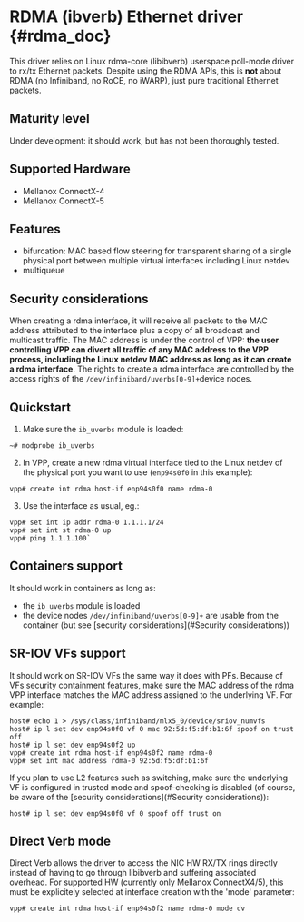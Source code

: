 # RDMA (ibverb) Ethernet driver {#rdma_doc}

This driver relies on Linux rdma-core (libibverb) userspace poll-mode driver
to rx/tx Ethernet packets. Despite using the RDMA APIs, this is **not** about
RDMA (no Infiniband, no RoCE, no iWARP), just pure traditional Ethernet
packets.

## Maturity level
Under development: it should work, but has not been thoroughly tested.

## Supported Hardware
 - Mellanox ConnectX-4
 - Mellanox ConnectX-5

## Features
 - bifurcation: MAC based flow steering for transparent sharing of a single
physical port between multiple virtual interfaces including Linux netdev
 - multiqueue

## Security considerations
When creating a rdma interface, it will receive all packets to the MAC address
attributed to the interface plus a copy of all broadcast and multicast
traffic.
The MAC address is under the control of VPP: **the user controlling VPP can
divert all traffic of any MAC address to the VPP process, including the Linux
netdev MAC address as long as it can create a rdma interface**.
The rights to create a rdma interface are controlled by the access rights of
the `/dev/infiniband/uverbs[0-9]+`device nodes.

## Quickstart
1. Make sure the `ib_uverbs` module is loaded:
```
~# modprobe ib_uverbs
```
2. In VPP, create a new rdma virtual interface tied to the Linux netdev of the
physical port you want to use (`enp94s0f0` in this example):
```
vpp# create int rdma host-if enp94s0f0 name rdma-0
```
3. Use the interface as usual, eg.:
```
vpp# set int ip addr rdma-0 1.1.1.1/24
vpp# set int st rdma-0 up
vpp# ping 1.1.1.100`
```

## Containers support
It should work in containers as long as:
 - the `ib_uverbs` module is loaded
 - the device nodes `/dev/infiniband/uverbs[0-9]+` are usable from the
   container (but see [security considerations](#Security considerations))

## SR-IOV VFs support
It should work on SR-IOV VFs the same way it does with PFs. Because of VFs
security containment features, make sure the MAC address of the rdma VPP
interface matches the MAC address assigned to the underlying VF.
For example:
```
host# echo 1 > /sys/class/infiniband/mlx5_0/device/sriov_numvfs
host# ip l set dev enp94s0f0 vf 0 mac 92:5d:f5:df:b1:6f spoof on trust off
host# ip l set dev enp94s0f2 up
vpp# create int rdma host-if enp94s0f2 name rdma-0
vpp# set int mac address rdma-0 92:5d:f5:df:b1:6f
```
If you plan to use L2 features such as switching, make sure the underlying
VF is configured in trusted mode and spoof-checking is disabled (of course, be
aware of the [security considerations](#Security considerations)):
```
host# ip l set dev enp94s0f0 vf 0 spoof off trust on
```

## Direct Verb mode
Direct Verb allows the driver to access the NIC HW RX/TX rings directly
instead of having to go through libibverb and suffering associated overhead.
For supported HW (currently only Mellanox ConnectX4/5), this must be
explicitely selected at interface creation with the 'mode' parameter:
```
vpp# create int rdma host-if enp94s0f2 name rdma-0 mode dv
```
